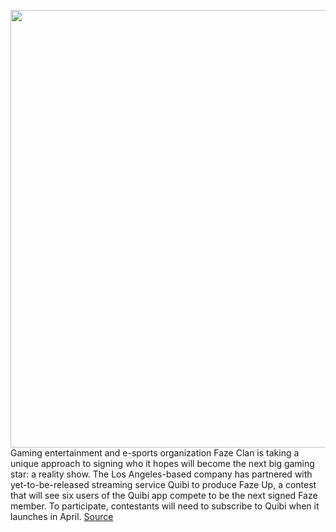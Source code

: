 <img src='https://cdn.vox-cdn.com/thumbor/AFwvLm7rvnS514f_ras3KWvOrvs=/0x0:7294x4863/1200x800/filters:focal(3064x1849:4230x3015)/cdn.vox-cdn.com/uploads/chorus_image/image/66248171/1147394745.jpg.0.jpg' width='700px' /><br/>
Gaming entertainment and e-sports organization Faze Clan is taking a unique approach to signing who it hopes will become the next big gaming star: a reality show. The Los Angeles-based company has partnered with yet-to-be-released streaming service Quibi to produce Faze Up, a contest that will see six users of the Quibi app compete to be the next signed Faze member. To participate, contestants will need to subscribe to Quibi when it launches in April.
<a href='https://www.theverge.com/2020/2/4/21121975/faze-clan-quibi-reality-show-contest-gaming-e-sports'> Source <a/>